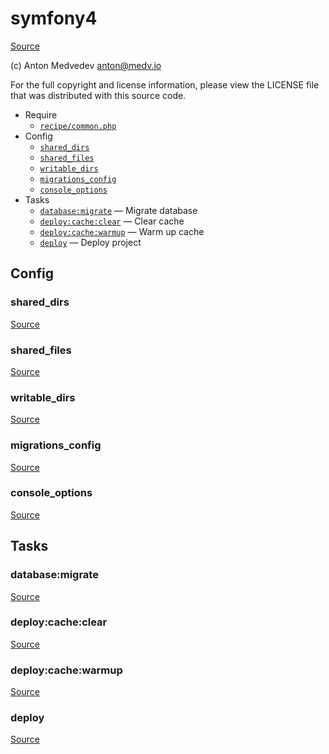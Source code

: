 <!-- DO NOT EDIT THIS FILE! -->
<!-- Instead edit recipe/symfony4.php -->
<!-- Then run bin/docgen -->

# symfony4

[Source](/recipe/symfony4.php)

(c) Anton Medvedev <anton@medv.io>

For the full copyright and license information, please view the LICENSE
file that was distributed with this source code.


* Require
  * [`recipe/common.php`](/recipe/common.php)
* Config
  * [`shared_dirs`](#shared_dirs)
  * [`shared_files`](#shared_files)
  * [`writable_dirs`](#writable_dirs)
  * [`migrations_config`](#migrations_config)
  * [`console_options`](#console_options)
* Tasks
  * [`database:migrate`](#database:migrate) — Migrate database
  * [`deploy:cache:clear`](#deploy:cache:clear) — Clear cache
  * [`deploy:cache:warmup`](#deploy:cache:warmup) — Warm up cache
  * [`deploy`](#deploy) — Deploy project

## Config
### shared_dirs
[Source](/recipe/symfony4.php#L12)



### shared_files
[Source](/recipe/symfony4.php#L13)



### writable_dirs
[Source](/recipe/symfony4.php#L14)



### migrations_config
[Source](/recipe/symfony4.php#L15)



### console_options
[Source](/recipe/symfony4.php#L21)




## Tasks
### database:migrate
[Source](/recipe/symfony4.php#L26)



### deploy:cache:clear
[Source](/recipe/symfony4.php#L36)



### deploy:cache:warmup
[Source](/recipe/symfony4.php#L41)



### deploy
[Source](/recipe/symfony4.php#L46)



